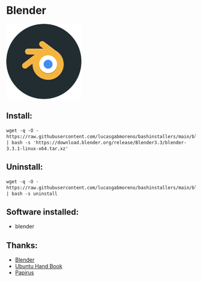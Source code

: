 # Blender
<img src="preview.svg" width="200">

## Install:
```
wget -q -O - https://raw.githubusercontent.com/lucasgabmoreno/bashinstallers/main/blender/install.sh | bash -s 'https://download.blender.org/release/Blender3.3/blender-3.3.1-linux-x64.tar.xz'
```

## Uninstall:
```
wget -q -O - https://raw.githubusercontent.com/lucasgabmoreno/bashinstallers/main/blender/install.sh | bash -s uninstall
```

## Software installed:
* blender

## Thanks:
* [Blender](https://www.blender.org/)
* [Ubuntu Hand Book](https://ubuntuhandbook.org/index.php/2021/12/blender-3-0-released-install-tarball/)
* [Papirus](https://github.com/PapirusDevelopmentTeam)
